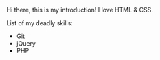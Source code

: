Hi there, this is my introduction! I love HTML & CSS.

List of my deadly skills: 
* Git
* jQuery
* PHP